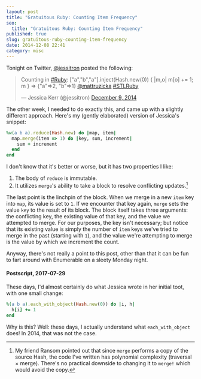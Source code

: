 ```yaml
---
layout: post
title: "Gratuitous Ruby: Counting Item Frequency"
seo:
  title: "Gratuitous Ruby: Counting Item Frequency"
published: true
slug: gratuitous-ruby-counting-item-frequency
date: 2014-12-08 22:41
category: misc
---
```


Tonight on Twitter, [@jessitron] posted the following:

<blockquote class="twitter-tweet" lang="en"><p>Counting in <a href="https://twitter.com/hashtag/Ruby?src=hash">#Ruby</a>:&#10;[&quot;a&quot;,&quot;b&quot;,&quot;a&quot;].inject(Hash.new(0)) { |m,o| m[o] += 1; m }&#10; =&gt; {&quot;a&quot;=&gt;2, &quot;b&quot;=&gt;1}&#10;<a href="https://twitter.com/mattruzicka">@mattruzicka</a> <a href="https://twitter.com/hashtag/STLRuby?src=hash">#STLRuby</a></p>&mdash; Jessica Kerr (@jessitron) <a href="https://twitter.com/jessitron/status/542150589728440320">December 9, 2014</a></blockquote>
<script async src="//platform.twitter.com/widgets.js" charset="utf-8"></script>

The other week, I needed to do exactly this, and came up with a slightly different approach.
Here's my (gently elaborated) version of Jessica's snippet:

```ruby
%w(a b a).reduce(Hash.new) do |map, item|
  map.merge(item => 1) do |key, sum, increment|
    sum + increment
  end
end
```

I don't know that it's better or worse, but it has two properties I like:

1. The body of `reduce` is immutable.
1. It utilizes `merge`'s ability to take a block to resolve conflicting updates.[^1]

The last point is the linchpin of the block.
When we merge in a new `item` key into `map`, its value is set to `1`.
If we encounter that key again, `merge` sets the value `key` to the result of its block.
The block itself takes three arguments: the conflicting key, the existing value of that key, and the value we attempted to merge.
For our purposes, the key isn't necessary; but notice that its existing value is simply the number of `item` keys we've tried to merge in the past (starting with `1`), and the value we're attempting to merge is the value by which we increment the count.

Anyway, there's not really a point to this post, other than that it can be fun to fart around with Enumerable on a sleety Monday night.

#### Postscript, 2017-07-29

These days, I'd almost certainly do what Jessica wrote in her initial toot, with one small change:

```ruby
%(a b a).each_with_object(Hash.new(0)) do |i, h|
  h[i] += 1
end
```

Why is this?
Well: these days, I actually understand what `each_with_object` does!
In 2014, that was not the case.

[@jessitron]: https://twitter.com/jessitron

[^1]: My friend Ransom pointed out that since `merge` performs a copy of the source Hash, the code I've written has polynomial complexity (traversal &times; merge). There's no practical downside to changing it to `merge!` which would avoid the copy.
